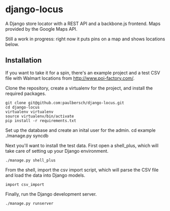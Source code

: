 django-locus
============

A Django store locator with a REST API and a backbone.js frontend.  Maps provided by the Google Maps API.

Still a work in progress: right now it puts pins on a map and shows locations below.

Installation
------------

If you want to take it for a spin, there's an example project and a test CSV file with Walmart locations from http://www.poi-factory.com/.

Clone the repository, create a virtualenv for the project, and install the required packages.

    git clone git@github.com:paulbersch/django-locus.git
    cd django-locus
    virtualenv virtualenv
    source virtualenv/bin/activate
    pip install -r requirements.txt

Set up the database and create an inital user for the admin.
    cd example
    ./manage.py syncdb

Next you'll want to install the test data.  First open a shell_plus, which will take care of setting up your Django environment.

    ./manage.py shell_plus
    
From the shell, import the csv import script, which will parse the CSV file and load the data into Django models.

    import csv_import

Finally, run the Django development server.

    ./manage.py runserver
